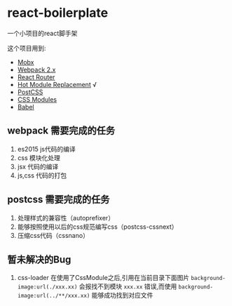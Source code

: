 # react-boilerplate
一个小项目的react脚手架

这个项目用到:
+ [Mobx](https://www.npmjs.com/package/mobx) 
+ [Webpack 2.x](https://www.npmjs.com/package/webpack) 
+ [React Router](https://www.npmjs.com/package/react-router) 
+ [Hot Module Replacement](https://webpack.github.io/docs/hot-module-replacement-with-webpack.html) √
+ [PostCSS](https://github.com/postcss/postcss) 
+ [CSS Modules](https://github.com/css-modules/css-modules) 
+ [Babel](https://github.com/babel/babel) 

## webpack 需要完成的任务
1. es2015 js代码的编译
2. css 模块化处理
3. jsx 代码的编译
4. js,css 代码的打包

## postcss 需要完成的任务
1. 处理样式的兼容性（autoprefixer）
2. 能够按照使用以后的css规范编写css（postcss-cssnext）
3. 压缩css代码（cssnano）

## 暂未解决的Bug
1. css-loader 在使用了CssModule之后,引用在当前目录下面图片 ` background-image:url(./xxx.xx) ` 
会报找不到模块 ` xxx.xx ` 错误,而使用 ` background-image:url(../**/xxx.xx) ` 能够成功找到对应文件 